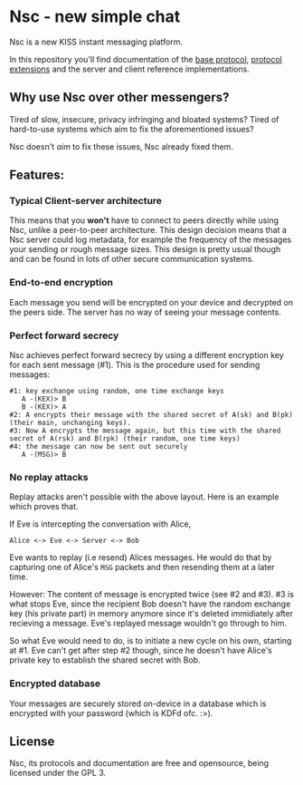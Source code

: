 # Nsc - new simple chat
Nsc is a new KISS instant messaging platform.

In this repository you'll find documentation of
the [base protocol](doc/protocol.md), [protocol extensions](doc/protocol-extensions.md) and the
server and client reference implementations.

## Why use Nsc over other messengers?
Tired of slow, insecure, privacy infringing and bloated systems?
Tired of hard-to-use systems which aim to fix the aforementioned issues?

Nsc doesn't *aim* to fix these issues, Nsc already fixed them.

## Features:
### Typical Client-server architecture
This means that you **won't** have to connect to peers directly while using Nsc,
unlike a peer-to-peer architecture. This design decision means that a Nsc server
could log metadata, for example the frequency of the messages your sending or 
rough message sizes. This design is pretty usual though and can be found in
lots of other secure communication systems.

### End-to-end encryption
Each message you send will be encrypted on your device and decrypted on the peers 
side. The server has no way of seeing your message contents.

### Perfect forward secrecy
Nsc achieves perfect forward secrecy by using a different encryption key for each
sent message (#1). This is the procedure used for sending messages:

```
#1: key exchange using random, one time exchange keys
   A -(KEX)> B
   B -(KEX)> A
#2: A encrypts their message with the shared secret of A(sk) and B(pk) (their main, unchanging keys).
#3: Now A encrypts the message again, but this time with the shared secret of A(rsk) and B(rpk) (their random, one time keys)
#4: the message can now be sent out securely
   A -(MSG)> B
```

### No replay attacks
Replay attacks aren't possible with the above layout.
Here is an example which proves that.

If Eve is intercepting the conversation with Alice,

```
Alice <-> Eve <-> Server <-> Bob
```

Eve wants to replay (i.e resend) Alices messages. He would do that by
capturing one of Alice's `MSG` packets and then resending them at a later time. 

However: The content of message is encrypted twice (see #2 and #3). #3 is what 
stops Eve, since the recipient Bob doesn't have the random exchange
key (his private part) in memory anymore since it's deleted immidiately after 
recieving a message. Eve's replayed message wouldn't go through to him.

So what Eve would need to do, is to initiate a new cycle on his own, starting
at #1. Eve can't get after step #2 though, since he doesn't have Alice's
private key to establish the shared secret with Bob.

### Encrypted database
Your messages are securely stored on-device in a database which is 
encrypted with your password (which is KDFd ofc. :>).

## License
Nsc, its protocols and documentation are free and opensource, 
being licensed under the GPL 3.